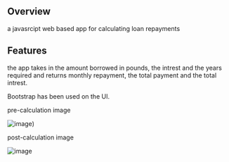 ## Overview

a javasrcipt web based app for calculating loan repayments

## Features 

the app takes in the amount borrowed in pounds, the intrest and the years required  and returns monthly repayment, the total payment and the total intrest.

Bootstrap has been used on the UI.


pre-calculation image

![image](https://user-images.githubusercontent.com/74440383/126021759-d5839fda-46fc-4725-ac34-2916eaef9f1e.png))


post-calculation image

![image](https://user-images.githubusercontent.com/74440383/126021774-f56af4f3-f317-4d54-8e5a-9f2dd912d7b6.png)


